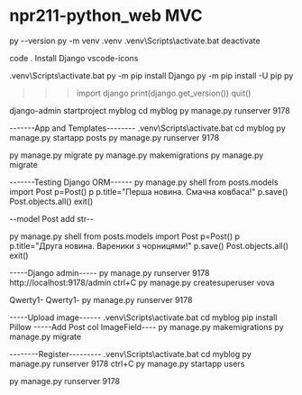 # npr211-python_web MVC

py --version
py -m venv .venv
.venv\Scripts\activate.bat
deactivate

code .
Install 
Django
vscode-icons

.venv\Scripts\activate.bat
py -m pip install Django
py -m pip install -U pip
py
>>>import django
>>>print(django.get_version())
>>>quit()

django-admin startproject myblog
cd myblog
py manage.py runserver 9178

-------App and Templates--------
.venv\Scripts\activate.bat
cd myblog
py manage.py startapp posts
py manage.py runserver 9178

py manage.py migrate
py manage.py makemigrations
py manage.py migrate

-------Testing Django ORM------
py manage.py shell
from posts.models import Post
p=Post()
p
p.title="Перша новина. Смачна ковбаса!"
p.save()
Post.objects.all()
exit()

--model Post add str--

py manage.py shell
from posts.models import Post
p=Post()
p
p.title="Друга новина. Вареники з чорницями!"
p.save()
Post.objects.all()
exit()

-----Django admin-----
py manage.py runserver 9178
http://localhost:9178/admin
ctrl+C
py manage.py createsuperuser
vova

Qwerty1-
Qwerty1-
py manage.py runserver 9178

-----Upload image------
.venv\Scripts\activate.bat
cd myblog
pip install Pillow
-----Add Post col ImageField----
py manage.py makemigrations
py manage.py migrate

--------Register---------
.venv\Scripts\activate.bat
cd myblog
py manage.py runserver 9178
ctrl+C
py manage.py startapp users

py manage.py runserver 9178
